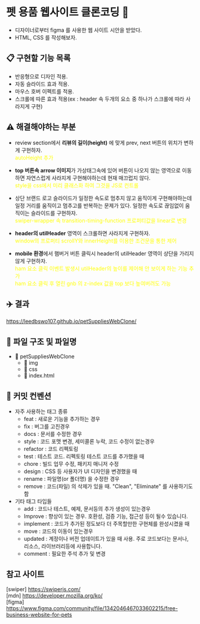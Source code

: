 # 펫 용품 웹사이트 클론코딩 :dog:

- 디자이너로부터 figma 를 사용한 웹 사이트 시안을 받았다.
- HTML, CSS 를 작성해보자.

## :clipboard: 구현할 기능 목록

- 반응형으로 디자인 적용.
- 자동 슬라이드 효과 적용.
- 마우스 호버 이펙트를 적용.
- 스크롤에 따른 효과 적용(ex : header 속 두개의 요소 중 하나가 스크롤에 따라 사라지게 구현)

## :warning: 해결해야하는 부분

- review section에서 <b>리뷰의 길이(height)</b> 에 맞게 prev, next 버튼의 위치가 변하게 구현하자. </br>
  <span style="color:yellow">
  autoHeight 추가
  </span>
- <b>top 버튼속 arrow 이미지</b>가 가상태그속에 있어 버튼이 나오지 않는 영역으로 이동하면 자연스럽게 사라지게 구현해야하는데 현재 매끄럽지 않다.</br>
  <span style="color:yellow">
  style을 css에서 미리 클래스화 하여 그것을 JS로 컨트롤
  </span>
- 상단 브랜드 로고 슬라이드가 일정한 속도로 멈추지 않고 움직이게 구현해야하는데 일정 거리를 움직이고 멈추고를 반복하는 문제가 있다. 일정한 속도로 끊임없이 움직이는 슬라이드를 구현하자.</br>
  <span style="color:yellow">
  swiper-wrapper 속 transition-timing-function 프로퍼티값을 linear로 변경
  </span>

- <b>header의 utilHeader</b> 영역이 스크롤하면 사라지게 구현하자.</br>
  <span style="color:yellow">
  window의 프로퍼티 scrollY와 innerHeight를 이용한 조건문을 통한 제어
  </span>

- <b>mobile 환경</b>에서 햄버거 버튼 클릭시 header의 utilHeader 영역이 상단을 가리지 않게 구현하자.</br>
  <span style="color:yellow">
  ham 요소 클릭 이벤트 발생시 utilHeader의 높이를 제어해 안 보이게 하는 기능 추가
  </br>ham 요소 클릭 후 열린 gnb 의 z-index 값을 top 보다 높여버려도 가능
  </span>

## :airplane: 결과

<https://leedbswo107.github.io/petSuppliesWebClone/>

## :file_folder: 파일 구조 및 파일명

- :open_file_folder: petSuppliesWebClone
  - :open_file_folder: img
    <!-- - :memo: -->
  - :open_file_folder: css
  - :memo: index.html

## :book: 커밋 컨벤션

- 자주 사용하는 태그 종류
  - feat : 새로운 기능을 추가하는 경우
  - fix : 버그를 고친경우
  - docs : 문서를 수정한 경우
  - style : 코드 포맷 변경, 세미콜론 누락, 코드 수정이 없는경우
  - refactor : 코드 리펙토링
  - test : 테스트 코드. 리펙토링 테스트 코드를 추가했을 때
  - chore : 빌드 업무 수정, 패키지 매니저 수정
  - design : CSS 등 사용자가 UI 디자인을 변경했을 때
  - rename : 파일명(or 폴더명) 을 수정한 경우
  - remove : 코드(파일) 의 삭제가 있을 때. "Clean", "Eliminate" 를 사용하기도 함
- 기타 태그 타입들
  - add : 코드나 테스트, 예제, 문서등의 추가 생성이 있는경우
  - Improve : 향상이 있는 경우. 호환성, 검증 기능, 접근성 등이 될수 있습니다.
  - implement : 코드가 추가된 정도보다 더 주목할만한 구현체를 완성시켰을 때
  - move : 코드의 이동이 있는경우
  - updated : 계정이나 버전 업데이트가 있을 때 사용. 주로 코드보다는 문서나, 리소스, 라이브러리등에 사용합니다.
  - comment : 필요한 주석 추가 및 변경

## 참고 사이트

[swiper] <https://swiperjs.com/>  
[mdn] <https://developer.mozilla.org/ko/>  
[figma] <https://www.figma.com/community/file/1342046467033602215/free-business-website-for-pets>  
